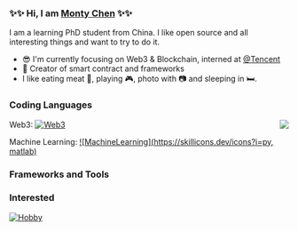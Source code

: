 ### ✨✨ Hi, I am [Monty Chen](https://umiotter.com) ✨✨

I am a learning PhD student from China. I like open source and all interesting things and want to try to do it.

- :sunglasses: I'm currently focusing on Web3 & Blockchain, interned at [@Tencent](https://github.com/Tencent/)
- :hammer: Creator of smart contract and frameworks
- I like eating meat 🍖, playing 🎮, photo with 📷 and sleeping in 🛏️.


### Coding Languages

<!-- github-stats:start -->
<!-- prettier-ignore-start -->
<!-- markdownlint-disable -->
<img align="right" src="https://github-readme-stats.vercel.app/api?username=umiotter&show_icons=true&icon_color=0078e7&title_color=0078e7&include_all_commits=true"/>
<!-- markdownlint-restore -->
<!-- prettier-ignore-end -->
<!-- github-stats:end -->

<!-- languages:start -->
<!-- prettier-ignore-start -->
<!-- markdownlint-disable -->
Web3: [![Web3](https://skillicons.dev/icons?i=solidity,js,ts,html,css)](https://skillicons.dev)

Machine Learning: [![MachineLearning](https://skillicons.dev/icons?i=py, matlab)](https://skillicons.dev)

<!-- markdownlint-restore -->
<!-- prettier-ignore-end -->

<!-- languages:end -->


### Frameworks and Tools

### Interested

[![Hobby](https://skillicons.dev/icons?i=ps,ae,pr,blender)](https://skillicons.dev)
